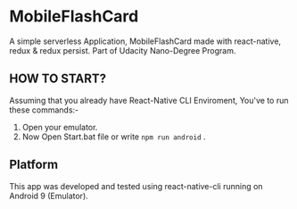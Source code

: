 # MobileFlashCard
 

A simple serverless Application, MobileFlashCard made with react-native, redux & redux persist.
Part of Udacity Nano-Degree Program.

## HOW TO START?

Assuming that you already have React-Native CLI Enviroment, You've to run these commands:-

1. Open your emulator.
2. Now Open Start.bat file or write `npm run android` . 

## Platform
This app was developed and tested using react-native-cli running on Android 9 (Emulator).

